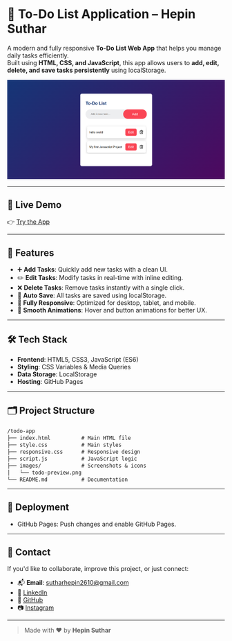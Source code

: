 # 📝 To-Do List Application – Hepin Suthar

A modern and fully responsive **To-Do List Web App** that helps you manage daily tasks efficiently.  
Built using **HTML, CSS, and JavaScript**, this app allows users to **add, edit, delete, and save tasks persistently** using localStorage.

![To-Do App Preview](/images/todo-preview.png)

---

## 🚀 Live Demo

👉 [Try the App](https://hepinsuthar.github.io/To-Do-List/)

---

## 📌 Features

- ➕ **Add Tasks**: Quickly add new tasks with a clean UI.
- ✏️ **Edit Tasks**: Modify tasks in real-time with inline editing.
- ❌ **Delete Tasks**: Remove tasks instantly with a single click.
- 💾 **Auto Save**: All tasks are saved using localStorage.
- 📱 **Fully Responsive**: Optimized for desktop, tablet, and mobile.
- 🎨 **Smooth Animations**: Hover and button animations for better UX.

---

## 🛠️ Tech Stack

- **Frontend**: HTML5, CSS3, JavaScript (ES6)  
- **Styling**: CSS Variables & Media Queries  
- **Data Storage**: LocalStorage  
- **Hosting**: GitHub Pages  

---

## 🗂️ Project Structure

```
/todo-app
├── index.html          # Main HTML file
├── style.css           # Main styles
├── responsive.css      # Responsive design
├── script.js           # JavaScript logic
├── images/             # Screenshots & icons
│   └── todo-preview.png
└── README.md           # Documentation
```

---

## 🚀 Deployment

- GitHub Pages: Push changes and enable GitHub Pages.

---

## 📧 Contact

If you'd like to collaborate, improve this project, or just connect:

- 📬 **Email**: [sutharhepin2610@gmail.com](mailto:sutharhepin2610@gmail.com)
- 💼 [LinkedIn](https://www.linkedin.com/in/hepin-suthar-ab2446301)
- 🐙 [GitHub](https://github.com/HepinSuthar)
- 📷 [Instagram](https://www.instagram.com/hepin_suthar.26)

---

> Made with ❤️ by **Hepin Suthar**

